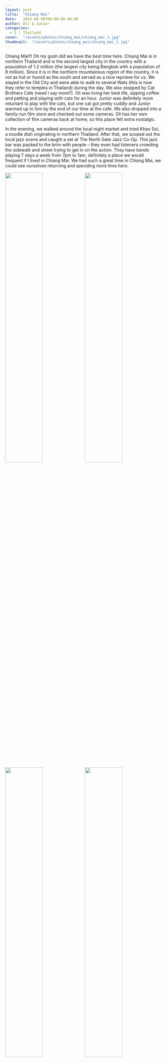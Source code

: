 ```yaml
---
layout: post
title:  "Chiang Mai"
date:   2024-06-08T00:00:00-00:00
author: Oli & Junior
categories:
  - 5 | Thailand
cover:  "/assets/photos/chiang_mai/chiang_mai_1.jpg"
thumbnail:  "/assets/photos/chiang_mai/chiang_mai_1.jpg"
---
```


Chiang Mai!!! Oh my gosh did we have the best time here. Chiang Mai is in northern Thailand and is the second largest city in the country with a population of 1.2 million (the largest city being Bangkok with a population of 8 million). Since it is in the northern mountainous region of the country, it is not as hot or humid as the south and served as a nice reprieve for us. We stayed in the Old City and were able to walk to several Wats (this is how they refer to temples in Thailand) during the day. We also stopped by Cat Brothers Cafe (need I say more?). Oli was living her best life, sipping coffee and petting and playing with cats for an hour. Junior was definitely more reluctant to play with the cats, but one cat got pretty cuddly and Junior warmed up to him by the end of our time at the cafe. We also dropped into a family-run film store and checked out some cameras. Oli has her own collection of film cameras back at home, so this place felt extra nostalgic. 

In the evening, we walked around the local night market and tried Khao Soi, a noodle dish originating in northern Thailand. After that, we scoped out the local jazz scene and caught a set at The North Gate Jazz Co-Op. This jazz bar was packed to the brim with people – they even had listeners crowding the sidewalk and street trying to get in on the action. They have bands playing 7 days a week from 7pm to 1am, definitely a place we would frequent if I lived in Chiang Mai. We had such a great time in Chiang Mai, we could see ourselves returning and spending more time here.

<div float="left">
  <img src="/assets/photos/chiang_mai/chiang_mai_1.jpg" style="float:left; width:49%; margin-bottom:10px" />
  <img src="/assets/photos/chiang_mai/chiang_mai_2.jpg" style="float:right; width:49%; margin-bottom:10px" />
</div>
<div float="left">
  <img src="/assets/photos/chiang_mai/chiang_mai_3.jpg" style="float:left; width:49%; margin-bottom:10px" />
  <img src="/assets/photos/chiang_mai/chiang_mai_4.jpg" style="float:right; width:49%; margin-bottom:10px" />
</div>
<div float="left">
  <img src="/assets/photos/chiang_mai/chiang_mai_5.jpg" style="float:left; width:49%; margin-bottom:10px" />
  <img src="/assets/photos/chiang_mai/chiang_mai_6.jpg" style="float:right; width:49%; margin-bottom:10px" />
</div>

<br clear="all" />

__Español__

¡Chiang Mai! ¡Dios mío! ¡Nos lo pasamos genial aquí! Chiang Mai está en el norte de Tailandia y es la segunda ciudad más grande del país, con una población de 1,2 millones de habitantes (la ciudad más grande es Bangkok, con una población de 8 millones). Como está en la región montañosa del norte del país, no hace tanto calor ni hay tanta humedad como en el sur, lo que nos sirvió de alivio. Nos alojamos en la Ciudad Vieja y pudimos caminar hasta varios Wats (así se denomina a los templos en Tailandia) durante el día. También pasamos por el Cat Brothers Cafe (¿necesito decir más?). Oli estaba viviendo su mejor vida, bebiendo café y acariciando y jugando con los gatos durante una hora. Junior definitivamente se mostró más reacio a jugar con los gatos, pero uno de ellos se puso bastante cariñoso y Junior se encariñó con él al final de nuestra estancia en el café. También pasamos por una tienda de películas familiar y vimos algunas cámaras. Oli tiene su propia colección de cámaras de película en casa, por lo que este lugar me resultó especialmente nostálgico.

Por la noche, paseamos por el mercado nocturno local y probamos Khao Soi, un plato de fideos originario del norte de Tailandia. Después de eso, exploramos la escena de jazz local y vimos una actuación en The North Gate Jazz Co-Op. Este bar de jazz estaba abarrotado de gente; incluso había oyentes apiñados en la acera y la calle tratando de participar de la acción. Tienen bandas tocando los 7 días de la semana desde las 7 p. m. hasta la 1 a. m., definitivamente un lugar que frecuentaría si viviera en Chiang Mai. Nos lo pasamos tan bien en Chiang Mai que podríamos volver y pasar más tiempo aquí.
